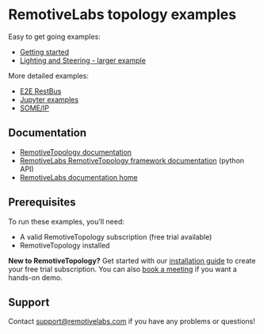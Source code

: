 # RemotiveLabs topology examples

Easy to get going examples:

- [Getting started](./getting_started/README.md)
- [Lighting and Steering - larger example](./lighting_and_steering/README.md)

More detailed examples:

- [E2E RestBus](./e2e_restbus/README.md)
- [Jupyter examples](./jupyter_demo/README.md)
- [SOME/IP](./some_ip/README.md)

## Documentation

- [RemotiveTopology documentation](https://docs.remotivelabs.com/docs/remotive-topology)
- [RemotiveLabs RemotiveTopology framework documentation](https://docs.remotivelabs.com/apis/python/remotivelabs/topology) (python API)
- [RemotiveLabs documentation home](https://docs.remotivelabs.com/)

## Prerequisites

To run these examples, you'll need:
- A valid RemotiveTopology subscription (free trial available)
- RemotiveTopology installed

**New to RemotiveTopology?** Get started with our [installation guide](https://docs.remotivelabs.com/docs/remotive-topology) to create your free trial subscription. You can also [book a meeting](https://meetings-eu1.hubspot.com/per-sigurdson/remotivelabs-platform-intro?uuid=16d16894-7cf9-471a-8ed8-7481ba152fc3) if you want a hands-on demo. 

## Support

Contact support@remotivelabs.com if you have any problems or questions!
